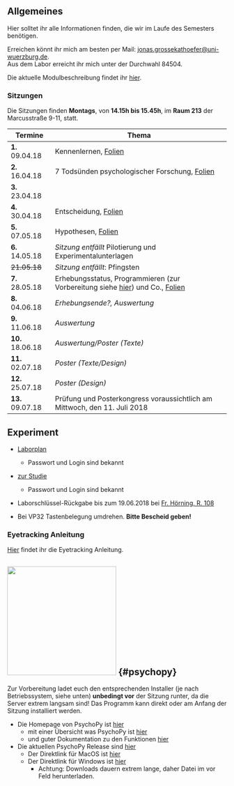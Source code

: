 ## Allgemeines

Hier solltet ihr alle Informationen finden, die wir im Laufe des Semesters benötigen.

Erreichen könnt ihr mich am besten per Mail: [jonas.grossekathoefer@uni-wuerzburg.de](mailto:jonas.grossekathoefer@uni-wuerzburg.de).  
Aus dem Labor erreicht ihr mich unter der Durchwahl 84504.

Die aktuelle Modulbeschreibung findet ihr [hier](https://www2.uni-wuerzburg.de/mhb/MB-de-06-PSY-EFM-152-m01.pdf).

### Sitzungen
Die Sitzungen finden **Montags**, von **14.15h bis 15.45h**, im **Raum 213** der Marcusstraße 9-11, statt.

|Termine                |Thema                                                        |
|-----------------------|-------------------------------------------------------------|
| **1.** 09.04.18       |Kennenlernen, [Folien](/ss18_empra08/slides/sitzung01.html)|
| **2.** 16.04.18       |7 Todsünden psychologischer Forschung, [Folien](/ss18_empra08/slides/sitzung02.html)|
| **3.** 23.04.18       || 	
| **4.** 30.04.18       |Entscheidung, [Folien](/ss18_empra08/slides/sitzung04.html)|
| **5.** 07.05.18       |Hypothesen, [Folien](/ss18_empra08/slides/sitzung05.html)|
| **6.** 14.05.18       |*Sitzung entfällt* Pilotierung und Experimentalunterlagen|
| ~~21.05.18~~          |*Sitzung entfällt*: Pfingsten|
| **7.** 28.05.18       |Erhebungsstatus, Programmieren (zur Vorbereitung siehe [hier](#psychopy)) und Co., [Folien](/ss18_empra08/slides/sitzung07.html)|
| **8.** 04.06.18       |*Erhebungsende?, Auswertung*|
| **9.** 11.06.18       |*Auswertung*|
|**10.** 18.06.18       |*Auswertung/Poster (Texte)*|
|**11.** 02.07.18       |*Poster (Texte/Design)*|
|**12.** 25.07.18       |*Poster (Design)*|
|**13.** 09.07.18       |	Prüfung und Posterkongress voraussichtlich am Mittwoch, den 11. Juli 2018|

## Experiment
-   [Laborplan](http://www.psychologie.uni-wuerzburg.de/psy1/laborbelegung_klinische/web/week.php?year=2018&month=5&day=25&area=3&room=45)
    -   Passwort und Login sind bekannt

-   [zur Studie](https://psywue.sona-systems.com/exp_info.aspx?experiment_id=1067)
    -   Passwort und Login sind bekannt
    
-   Laborschlüssel-Rückgabe bis zum 19.06.2018 bei [Fr. Hörning, R. 108](http://www.i1.psychologie.uni-wuerzburg.de/klin/personen/hoerning-barbara/)

-   Bei VP32 Tastenbelegung umdrehen. **Bitte Bescheid geben!**

### Eyetracking Anleitung
[Hier](/material/instruction/anleitung_et.html) findet ihr die Eyetracking Anleitung.

## <img src="http://www.psychopy.org/_static/psychopyDocBanner2.gif" width="250"> {#psychopy}
Zur Vorbereitung ladet euch den entsprechenden Installer (je nach Betriebssystem, siehe unten) **unbedingt vor** der Sitzung runter, da die Server extrem langsam sind! Das Programm kann direkt oder am Anfang der Sitzung installiert werden.
-   Die Homepage von PsychoPy ist [hier](http://psychopy.org/) 
    -   mit einer Übersicht was PsychoPy ist [hier](http://psychopy.org/about/overview.html)
    -   und guter Dokumentation zu den Funktionen [hier](http://psychopy.org/api/api.html#api)
-   Die aktuellen PsychoPy Release sind [hier](https://github.com/psychopy/psychopy/releases)
    -   Der Direktlink für MacOS ist [hier](https://github.com/psychopy/psychopy/releases/download/1.90.2/StandalonePsychoPy2_PY3-1.90.2-MacOS.dmg)
    -   Der Direktlink für Windows ist [hier](https://github.com/psychopy/psychopy/releases/download/1.90.2/StandalonePsychoPy2-1.90.2-win32.exe)
        -   Achtung: Downloads dauern extrem lange, daher Datei im vor Feld herunterladen.

